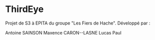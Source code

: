 # ThirdEye
Projet de S3 à EPITA du groupe "Les Fiers de Hache".
Développé par :

Antoine SAINSON
Maxence CARON--LASNE
Lucas
Paul
